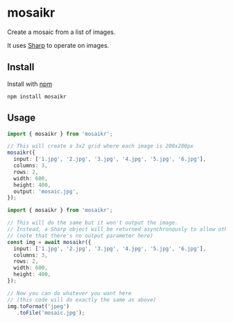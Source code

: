 # mosaikr

Create a mosaic from a list of images.

It uses [Sharp](https://github.com/lovell/sharp) to operate on images.

## Install

Install with [npm](https://www.npmjs.com/)
```
npm install mosaikr
```

## Usage

```ts
import { mosaikr } from 'mosaikr';

// This will create a 3x2 grid where each image is 200x200px
mosaikr({
  input: ['1.jpg', '2.jpg', '3.jpg', '4.jpg', '5.jpg', '6.jpg'],
  columns: 3,
  rows: 2,
  width: 600,
  height: 400,
  output: 'mosaic.jpg',
});
```

```ts
import { mosaikr } from 'mosaikr';

// This will do the same but it won't output the image.
// Instead, a Sharp object will be returned asynchronously to allow other operations
// (note that there's no output parameter here)
const img = await mosaikr({
  input: ['1.jpg', '2.jpg', '3.jpg', '4.jpg', '5.jpg', '6.jpg'],
  columns: 3,
  rows: 2,
  width: 600,
  height: 400,
});

// Now you can do whatever you want here
// (this code will do exactly the same as above)
img.toFormat('jpeg')
   .toFile('mosaic.jpg');
```

